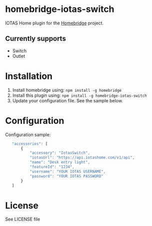 # homebridge-iotas-switch
IOTAS Home plugin for the [Homebridge](https://github.com/nfarina/homebridge) project.

## Currently supports
- Switch
- Outlet

# Installation
1. Install homebridge using: `npm install -g homebridge`
2. Install this plugin using: `npm install -g homebridge-iotas-switch`
3. Update your configuration file. See the sample below.

# Configuration
Configuration sample:

 ```javascript
    "accessories": [
        {
            "accessory": "IotasSwitch",
            "iotasUrl": "https://api.iotashome.com/v1/api",
            "name": "Desk entry light",
            "featureId": "1234",
            "username": "YOUR IOTAS USERNAME",
            "password": "YOUR IOTAS PASSWORD"
        }
    ]
```

# License
See LICENSE file
